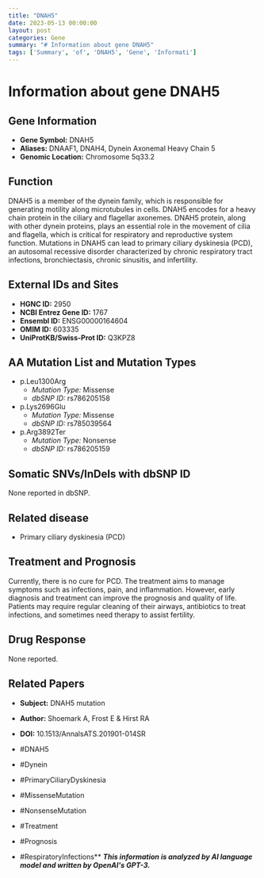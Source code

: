 ```yaml
---
title: "DNAH5"
date: 2023-05-13 00:00:00
layout: post
categories: Gene
summary: "# Information about gene DNAH5"
tags: ['Summary', 'of', 'DNAH5', 'Gene', 'Informati']
---
```


# Information about gene DNAH5

## Gene Information
- **Gene Symbol:** DNAH5
- **Aliases:** DNAAF1, DNAH4, Dynein Axonemal Heavy Chain 5
- **Genomic Location:** Chromosome 5q33.2

## Function
DNAH5 is a member of the dynein family, which is responsible for generating motility along microtubules in cells. DNAH5 encodes for a heavy chain protein in the ciliary and flagellar axonemes. DNAH5 protein, along with other dynein proteins, plays an essential role in the movement of cilia and flagella, which is critical for respiratory and reproductive system function. Mutations in DNAH5 can lead to primary ciliary dyskinesia (PCD), an autosomal recessive disorder characterized by chronic respiratory tract infections, bronchiectasis, chronic sinusitis, and infertility.

## External IDs and Sites
- **HGNC ID:** 2950
- **NCBI Entrez Gene ID:** 1767
- **Ensembl ID:** ENSG00000164604
- **OMIM ID:** 603335
- **UniProtKB/Swiss-Prot ID:** Q3KPZ8

## AA Mutation List and Mutation Types
- p.Leu1300Arg
  - *Mutation Type:* Missense 
  - *dbSNP ID:* rs786205158
- p.Lys2696Glu
  - *Mutation Type:* Missense 
  - *dbSNP ID:* rs785039564
- p.Arg3892Ter 
  - *Mutation Type:* Nonsense
  - *dbSNP ID:* rs786205159

## Somatic SNVs/InDels with dbSNP ID
None reported in dbSNP.

## Related disease
- Primary ciliary dyskinesia (PCD)

## Treatment and Prognosis
Currently, there is no cure for PCD. The treatment aims to manage symptoms such as infections, pain, and inflammation. However, early diagnosis and treatment can improve the prognosis and quality of life. Patients may require regular cleaning of their airways, antibiotics to treat infections, and sometimes need therapy to assist fertility.

## Drug Response
None reported.

## Related Papers
- **Subject:** DNAH5 mutation
- **Author:** Shoemark A, Frost E & Hirst RA
- **DOI:** 10.1513/AnnalsATS.201901-014SR

- #DNAH5
- #Dynein
- #PrimaryCiliaryDyskinesia
- #MissenseMutation
- #NonsenseMutation
- #Treatment
- #Prognosis
- #RespiratoryInfections**
**_This information is analyzed by AI language model and written by OpenAI's GPT-3._**